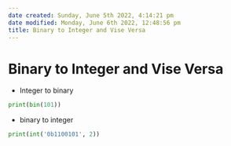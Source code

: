 ```yaml
---
date created: Sunday, June 5th 2022, 4:14:21 pm
date modified: Monday, June 6th 2022, 12:48:56 pm
title: Binary to Integer and Vise Versa
---
```


# Binary to Integer and Vise Versa

- Integer to binary

```python
print(bin(101))
```

- binary to integer

```python
print(int('0b1100101', 2))
```
